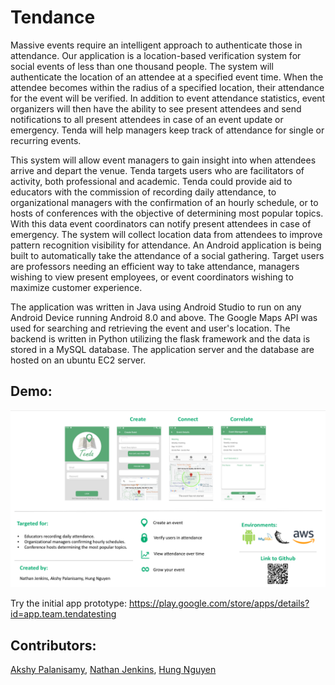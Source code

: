 # Tendance

  Massive events require an intelligent approach to authenticate those in attendance. Our application is a location-based verification system for social events of less than one thousand people. The system will authenticate the location of an attendee at a specified event time. When the attendee becomes within the radius of a specified location, their attendance for the event will be verified. In addition to event attendance statistics, event organizers will then have the ability to see present attendees and send notifications to all present attendees in case of an event update or emergency. Tenda will help managers keep track of attendance for single or recurring events. 

This system will allow event managers to gain insight into when attendees arrive and depart the venue. Tenda targets users who are facilitators of activity, both professional and academic. Tenda could provide aid to educators with the commission of recording daily attendance, to organizational managers with the confirmation of an hourly schedule, or to hosts of conferences with the objective of determining most popular topics. With this data event coordinators can notify present attendees in case of emergency. The system will collect location data from attendees to improve pattern recognition visibility for attendance. An Android application is being built to automatically take the attendance of a social gathering. Target users are professors needing an efficient way to take attendance, managers wishing to view present employees, or event coordinators wishing to maximize customer experience.

The application was written in Java using Android Studio to run on any Android Device running Android 8.0 and above. The Google Maps API was used for searching and retrieving the event and user's location. The backend is written in Python utilizing the flask framework and the data is stored in a MySQL database. The application server and the database are hosted on an ubuntu EC2 server.

## Demo:

![Screenshot](/Screenshots/poster.png)

Try the initial app prototype: https://play.google.com/store/apps/details?id=app.team.tendatesting



## Contributors:
[Akshy Palanisamy](https://www.linkedin.com/in/akshyp/),
[Nathan Jenkins](https://www.linkedin.com/in/nathan-jenkins-82102a58/),
[Hung Nguyen](https://www.linkedin.com/in/hung-nguyen-3192a6132/)

